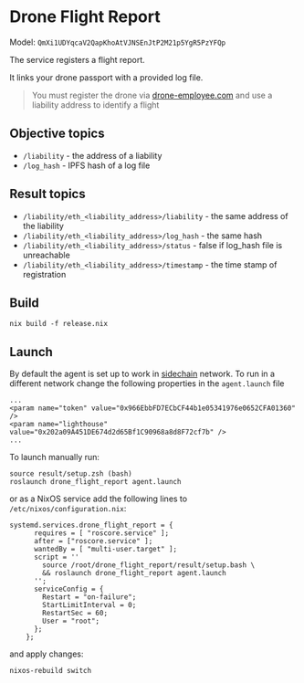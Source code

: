 # Drone Flight Report

Model: `QmXi1UDYqcaV2QapKhoAtVJNSEnJtP2M21p5YgR5PzYFQp`

The service registers a flight report.

It links your drone passport with a provided log file.

> You must register the drone via [drone-employee.com](https://drone-employee.com/#/registration) and use a liability address to identify a flight

## Objective topics

* `/liability` - the address of a liability
* `/log_hash` - IPFS hash of a log file

## Result topics

* `/liability/eth_<liability_address>/liability` - the same address of the liability
* `/liability/eth_<liability_address>/log_hash` - the same hash
* `/liability/eth_<liability_address>/status` - false if log_hash file is unreachable
* `/liability/eth_<liability_address>/timestamp` - the time stamp of registration

## Build

```
nix build -f release.nix
```

## Launch

By default the agent is set up to work in [sidechain](https://github.com/airalab/airalab-sidechain) network. To run in a different network change the following properties in the `agent.launch` file

```
...
<param name="token" value="0x966EbbFD7ECbCF44b1e05341976e0652CFA01360" />
<param name="lighthouse" value="0x202a09A451DE674d2d65Bf1C90968a8d8F72cf7b" />
...
```

To launch manually run:
```
source result/setup.zsh (bash)
roslaunch drone_flight_report agent.launch
```

or as a NixOS service add the following lines to `/etc/nixos/configuration.nix`:

```
systemd.services.drone_flight_report = {
      requires = [ "roscore.service" ];
      after = ["roscore.service" ];
      wantedBy = [ "multi-user.target" ];
      script = ''
        source /root/drone_flight_report/result/setup.bash \
        && roslaunch drone_flight_report agent.launch
      '';
      serviceConfig = {
        Restart = "on-failure";
        StartLimitInterval = 0;
        RestartSec = 60;
        User = "root";
      };
    };
```

and apply changes:
```
nixos-rebuild switch
```
